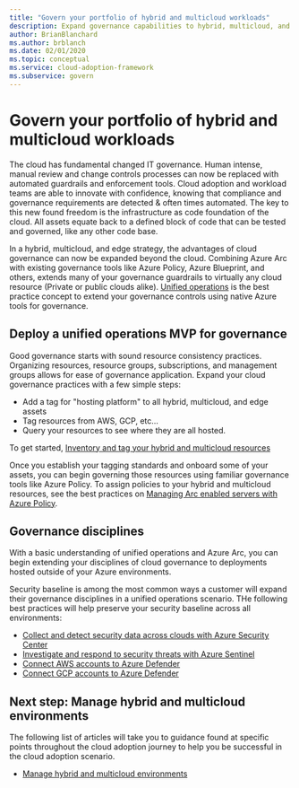```yaml
---
title: "Govern your portfolio of hybrid and multicloud workloads"
description: Expand governance capabilities to hybrid, multicloud, and edge deployments
author: BrianBlanchard
ms.author: brblanch
ms.date: 02/01/2020
ms.topic: conceptual
ms.service: cloud-adoption-framework
ms.subservice: govern
---
```


# Govern your portfolio of hybrid and multicloud workloads

The cloud has fundamental changed IT governance. Human intense, manual review and change controls processes can now be replaced with automated guardrails and enforcement tools. Cloud adoption and workload teams are able to innovate with confidence, knowing that compliance and governance requirements are detected & often times automated. The key to this new found freedom is the infrastructure as code foundation of the cloud. All assets equate back to a defined block of code that can be tested and governed, like any other code base.

In a hybrid, multicloud, and edge strategy, the advantages of cloud governance can now be expanded beyond the cloud. Combining Azure Arc with existing governance tools like Azure Policy, Azure Blueprint, and others, extends many of your governance guardrails to virtually any cloud resource (Private or public clouds alike). [Unified operations](./unified-operations.md) is the best practice concept to extend your governance controls using native Azure tools for governance.

## Deploy a unified operations MVP for governance

Good governance starts with sound resource consistency practices. Organizing resources, resource groups, subscriptions, and management groups allows for ease of governance application. Expand your cloud governance practices with a few simple steps:

- Add a tag for "hosting platform" to all hybrid, multicloud, and edge assets
- Tag resources from AWS, GCP, etc...
- Query your resources to see where they are all hosted.

To get started, [Inventory and tag your hybrid and multicloud resources](../../manage/unified-operations/server/best-practices/arc-inventory-tagging.md)

Once you establish your tagging standards and onboard some of your assets, you can begin governing those resources using familiar governance tools like Azure Policy. To assign policies to your hybrid and multicloud resources, see the best practices on [Managing Arc enabled servers with Azure Policy](../../manage/unified-operations/server/best-practices/arc-policies-mma.md).

## Governance disciplines

With a basic understanding of unified operations and Azure Arc, you can begin extending your disciplines of cloud governance to deployments hosted outside of your Azure environments.

Security baseline is among the most common ways a customer will expand their governance disciplines in a unified operations scenario. THe following best practices will help preserve your security baseline across all environments:

- [Collect and detect security data across clouds with Azure Security Center](../../manage/unified-operations/server/best-practices/arc-securitycenter.md)
- [Investigate and respond to security threats with Azure Sentinel](https://docs.microsoft.com/azure/sentinel/tutorial-investigate-cases)
- [Connect AWS accounts to Azure Defender](https://docs.microsoft.com/azure/security-center/quickstart-onboard-aws)
- [Connect GCP accounts to Azure Defender](https://docs.microsoft.com/azure/security-center/quickstart-onboard-gcp)

## Next step: Manage hybrid and multicloud environments

The following list of articles will take you to guidance found at specific points throughout the cloud adoption journey to help you be successful in the cloud adoption scenario.

- [Manage hybrid and multicloud environments](./manage.md)
